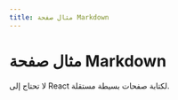 ```yaml
---
title: مثال صفحة Markdown
---
```


# مثال صفحة Markdown

لا تحتاج إلى React لكتابة صفحات بسيطة مستقلة.
